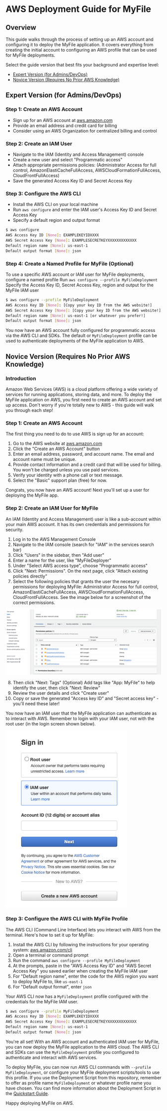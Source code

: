 # AWS Deployment Guide for MyFile

## Overview

This guide walks through the process of setting up an AWS account and configuring it to deploy the MyFile application. It covers everything from creating the initial account to configuring an AWS profile that can be used for MyFile deployments.

Select the guide version that best fits your background and expertise level:

- [Expert Version (for Admins/DevOps)](#expert-version-for-adminsdevops)
- [Novice Version (Requires No Prior AWS Knowledge)](#novice-version-requires-no-prior-aws-knowledge)

## Expert Version (for Admins/DevOps)

### Step 1: Create an AWS Account

- Sign up for an AWS account at [aws.amazon.com](https://aws.amazon.com)
- Provide an email address and credit card for billing
- Consider using an AWS Organization for centralized billing and control

### Step 2: Create an IAM User

- Navigate to the IAM (Identity and Access Management) console
- Create a new user and select "Programmatic access"
- Attach appropriate permissions policies: (Administrator Access for full control, AmazonElastiCacheFullAccess, AWSCloudFormationFullAccess, CloudFrontFullAccess)
- Save the generated Access Key ID and Secret Access Key

### Step 3: Configure the AWS CLI

- Install the AWS CLI on your local machine
- Run `aws configure` and enter the IAM user's Access Key ID and Secret Access Key
- Specify a default region and output format

```bash
$ aws configure
AWS Access Key ID [None]: EXAMPLEKEYIDXXXX
AWS Secret Access Key [None]: EXAMPLESECRETKEYXXXXXXXXXXXXX
Default region name [None]: us-east-1
Default output format [None]: json
```

### Step 4: Create a Named Profile for MyFile (Optional)

To use a specific AWS account or IAM user for MyFile deployments, configure a named profile
Run `aws configure --profile MyFileDeployment`
Specify the Access Key ID, Secret Access Key, region and output for the MyFile IAM user

```bash
$ aws configure --profile MyFileDeployment
AWS Access Key ID [None]: [Copy your key ID from the AWS website!]
AWS Secret Access Key [None]: [Copy your key ID from the AWS website!]
Default region name [None]: us-east-1 [or whatever you prefer!]
Default output format [None]: json
```

You now have an AWS account fully configured for programmatic access via the AWS CLI and SDKs. The default or `MyFileDeployment` profile can be used to authenticate deployments of the MyFile application to AWS.

## Novice Version (Requires No Prior AWS Knowledge)

### Introduction

Amazon Web Services (AWS) is a cloud platform offering a wide variety of services for running applications, storing data, and more. To deploy the MyFile application on AWS, you first need to create an AWS account and set up access. Don't worry if you're totally new to AWS - this guide will walk you through each step!

### Step 1: Create an AWS Account

The first thing you need to do to use AWS is sign up for an account:

1. Go to the AWS website at [aws.amazon.com](https://aws.amazon.com)
2. Click the "Create an AWS Account" button
3. Enter an email address, password, and account name. The email and account name must be unique.
4. Provide contact information and a credit card that will be used for billing. You won't be charged unless you use paid services.
5. Verify your identity with a phone call or text message.
6. Select the "Basic" support plan (free) for now.

Congrats, you now have an AWS account! Next you'll set up a user for deploying the MyFile app.

### Step 2: Create an IAM User for MyFile

An IAM (Identity and Access Management) user is like a sub-account within your main AWS account. It has its own credentials and permissions for security.

1. Log in to the AWS Management Console
2. Navigate to the IAM console (search for "IAM" in the services search bar)
3. Click "Users" in the sidebar, then "Add user"
4. Enter a name for the user, like "MyFileDeployer"
5. Under "Select AWS access type", choose "Programmatic access"
6. Click "Next: Permissions". On the next page, click "Attach existing policies directly"
7. Select the following policies that grants the user the necesary permissions for deploying MyFile: Administrator Access for full control, AmazonElastiCacheFullAccess, AWSCloudFormationFullAccess, CloudFrontFullAccess. See the image below for a screenshot of the correct permissions.

![AWS IAM User Permissions for My File](AWS-Permissions.png)

8. Then click "Next: Tags" (Optional) Add tags like "App: MyFile" to help identify the user, then click "Next: Review"
9. Review the user details and click "Create user"
10. Copy or save the generated "Access key ID" and "Secret access key" - you'll need these later!

You now have an IAM user that the MyFile application can authenticate as to interact with AWS. Remember to login with your IAM user, not with the root user (in the login screen shown below).

![AWS Login Screen](AWS-SignIn.png)

### Step 3: Configure the AWS CLI with MyFile Profile

The AWS CLI (Command Line Interface) lets you interact with AWS from the terminal. Here's how to set it up for MyFile:

1. Install the AWS CLI by following the instructions for your operating system: [aws.amazon.com/cli](https://aws.amazon.com/cli/)
2. Open a terminal or command prompt
3. Run the command `aws configure --profile MyFileDeployment`
4. At the prompts, paste in the "AWS Access Key ID" and "AWS Secret Access Key" you saved earlier when creating the MyFile IAM user
5. For "Default region name", enter the code for the AWS region you want to deploy MyFile to, like `us-east-1`
6. For "Default output format", enter `json`

Your AWS CLI now has a `MyFileDeployment` profile configured with the credentials for the MyFile IAM user.

```bash
$ aws configure --profile MyFileDeployment
AWS Access Key ID [None]: EXAMPLEKEYIDXXXX
AWS Secret Access Key [None]: EXAMPLESECRETKEYXXXXXXXXXXXXX
Default region name [None]: us-east-1
Default output format [None]: json
```

You're all set! With an AWS account and authenticated IAM user for MyFile, you can now deploy the MyFile application to the AWS cloud. The AWS CLI and SDKs can use the `MyFileDeployment` profile you configured to authenticate and interact with AWS services.

To deploy MyFile, you can now run AWS CLI commands with `--profile MyFileDeployment`, or configure your MyFile deployment scripts/tools to use this profile.
If you use the Deployment Script from this repository, remember to offer as profile name `MyFileDeployment` or whatever profile name you have chosen. You can find more information about the Deployment Script in the [Quickstart Guide](quickstart.md).

Happy deploying MyFile on AWS.
